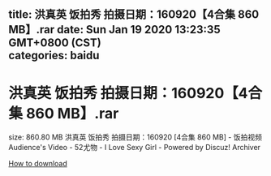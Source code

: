 
title: 洪真英 饭拍秀 拍摄日期：160920【4合集 860 MB】.rar
date: Sun Jan 19 2020 13:23:35 GMT+0800 (CST)    
categories: baidu
---

# 洪真英 饭拍秀 拍摄日期：160920【4合集 860 MB】.rar
size: 860.80 MB
 洪真英 饭拍秀 拍摄日期：160920 [4合集 860 MB] - 饭拍视频 Audience's Video - 52尤物 - I Love Sexy Girl - Powered by Discuz! Archiver
 

[How to download](https://bpcam.bemobtrk.com/go/2ceec3aa-1ca2-46d6-b9ff-aaa5c184517c?jno=54)